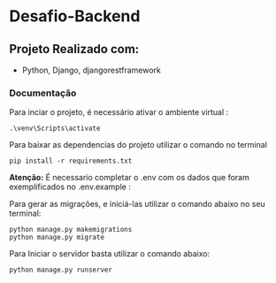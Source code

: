 # Desafio-Backend

## Projeto Realizado com:
  * Python, Django, djangorestframework

### Documentação

Para inciar o projeto, é necessário ativar o ambiente virtual :

````
.\venv\Scripts\activate
````

Para baixar as dependencias do projeto utilizar o comando no terminal

````
pip install -r requirements.txt
````

**Atenção:** É necessario completar o .env com os dados que foram exemplificados no .env.example :


Para gerar as migrações, e iniciá-las utilizar o comando abaixo no seu terminal:

````
python manage.py makemigrations
python manage.py migrate 
````

Para Iniciar o servidor basta utilizar o comando abaixo:

````
python manage.py runserver  
````